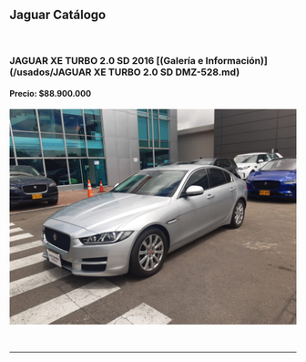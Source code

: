 ## Jaguar Catálogo

<p>&nbsp;</p>

### JAGUAR XE TURBO 2.0 SD 2016 [(Galería e Información)](/usados/JAGUAR XE TURBO 2.0 SD DMZ-528.md)
#### Precio: $88.900.000

<img src="/usados/images/Jaguar DMZ528.jpeg?raw=true"/>
<p>&nbsp;</p>

---
